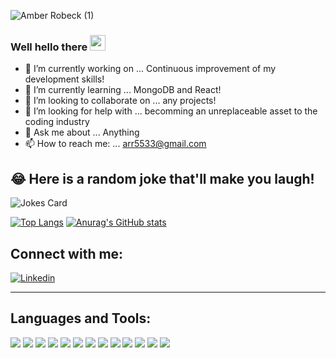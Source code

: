 

![Amber Robeck (1)](https://user-images.githubusercontent.com/94136164/152915609-4edd1a0e-be0a-4fc4-96e4-8c7de3b3565c.gif)


### Well hello there  <img src="https://media.giphy.com/media/hvRJCLFzcasrR4ia7z/giphy.gif" width="25px" height="25px">

- 🔭 I’m currently working on ... Continuous improvement of my development skills!
- 🌱 I’m currently learning ... MongoDB and React!
- 👯 I’m looking to collaborate on ... any projects!
- 🤔 I’m looking for help with ... becomming an unreplaceable asset to the coding industry
- 💬 Ask me about ... Anything
- 📫 How to reach me: ... arr5533@gmail.com


## 😂 Here is a random joke that'll make you laugh!
  
  ![Jokes Card](https://readme-jokes.vercel.app/api)

 [![Top Langs](https://github-readme-stats.vercel.app/api/top-langs/?username=Amber-Robeck&theme=jolly&langs_count=6&layout=compact)](https://github.com/anuraghazra/github-readme-stats) [![Anurag's GitHub stats](https://github-readme-stats.vercel.app/api?username=Amber-Robeck&theme=midnight-purple&hide=stars,issues)](https://github.com/anuraghazra/github-readme-stats) 


## Connect with me:

[![Linkedin](https://img.shields.io/badge/LinkedIn-0077B5?style=for-the-badge&logo=linkedin&logoColor=white)](https://www.linkedin.com/in/amber-robeck/)

---

## Languages and Tools:

<p float="left">
<img src="https://img.shields.io/badge/GIT-E44C30?style=for-the-badge&logo=git&logoColor=white" />
<img src="https://img.shields.io/badge/JavaScript-323330?style=for-the-badge&logo=javascript&logoColor=F7DF1E" />
<img src="https://img.shields.io/badge/Node.js-339933?style=for-the-badge&logo=nodedotjs&logoColor=white" />
<img src="https://img.shields.io/badge/Express.js-000000?style=for-the-badge&logo=express&logoColor=white" />
<img src="https://img.shields.io/badge/MySQL-005C84?style=for-the-badge&logo=mysql&logoColor=white" />
<img src="https://img.shields.io/badge/Sequelize-52B0E7?style=for-the-badge&logo=Sequelize&logoColor=white" />
<img src="https://img.shields.io/badge/Insomnia-5849be?style=for-the-badge&logo=Insomnia&logoColor=white" />
<img src="https://img.shields.io/badge/Bootstrap-563D7C?style=for-the-badge&logo=bootstrap&logoColor=white" />
<img src="https://img.shields.io/badge/Heroku-430098?style=for-the-badge&logo=heroku&logoColor=white" />
<img src="https://img.shields.io/badge/MongoDB-4EA94B?style=for-the-badge&logo=mongodb&logoColor=white" />
<img src="https://img.shields.io/badge/Jest-C21325?style=for-the-badge&logo=jest&logoColor=white" />
<img src="https://img.shields.io/badge/jQuery-0769AD?style=for-the-badge&logo=jquery&logoColor=white" />
<img src="https://img.shields.io/badge/React-20232A?style=for-the-badge&logo=react&logoColor=61DAFB" />
</p>
